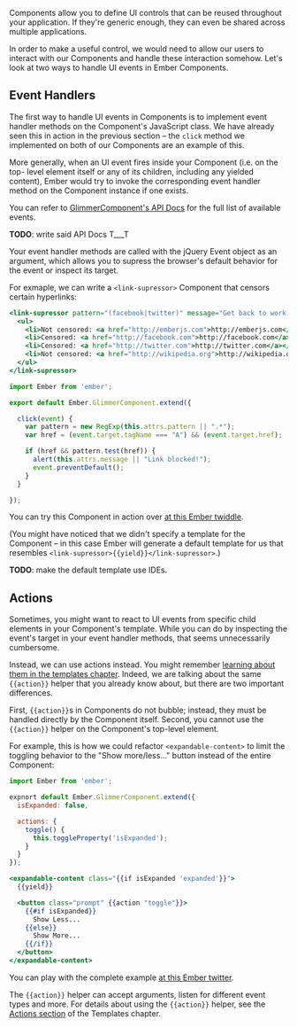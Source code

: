 Components allow you to define UI controls that can be reused throughout
your application. If they're generic enough, they can even be shared across
multiple applications.

In order to make a useful control, we would need to allow our users to
interact with our Components and handle these interaction somehow. Let's
look at two ways to handle UI events in Ember Components.

## Event Handlers

The first way to handle UI events in Components is to implement event handler
methods on the Component's JavaScript class. We have already seen this in
action in the previous section – the `click` method we implemented on both of
our Components are an example of this.

More generally, when an UI event fires inside your Component (i.e. on the top-
level element itself or any of its children, including any yielded content),
Ember would try to invoke the corresponding event handler method on the
Component instance if one exists.

You can refer to [GlimmerComponent's API Docs](http://emberjs.com/api/classes/Ember.GlimmerComponent.html)
for the full list of available events.

**TODO**: write said API Docs T___T

Your event handler methods are called with the jQuery Event object as an
argument, which allows you to supress the browser's default behavior for
the event or inspect its target.

For exmaple, we can write a `<link-supressor>` Component that censors
certain hyperlinks:

```app/templates/application.hbs
<link-supressor pattern="(facebook|twitter)" message="Get back to work!">
  <ul>
    <li>Not censored: <a href="http://emberjs.com">http://emberjs.com</a></li>
    <li>Censored: <a href="http://facebook.com">http://facebook.com</a></li>
    <li>Censored: <a href="http://twitter.com">http://twitter.com</a></li>
    <li>Not censored: <a href="http://wikipedia.org">http://wikipedia.org</a></li>
  </ul>
</link-supressor>
```

```app/components/link-supressor.js
import Ember from 'ember';

export default Ember.GlimmerComponent.extend({

  click(event) {
    var pattern = new RegExp(this.attrs.pattern || ".*");
    var href = (event.target.tagName === "A") && (event.target.href);

    if (href && pattern.test(href)) {
      alert(this.attrs.message || "Link blocked!");
      event.preventDefault();
    }
  }

});
```

You can try this Component in action over [at this Ember twiddle](https://gist.github.com/chancancode/a92d7a68d438d7acdfa2).

(You might have noticed that we didn't specify a template for the Component –
in this case Ember will generate a default template for us that resembles
`<link-supressor>{{yield}}</link-supressor>`.)

**TODO**: make the default template use IDEs.

## Actions

Sometimes, you might want to react to UI events from specific child elements
in your Component's template. While you can do by inspecting the event's target
in your event handler methods, that seems unnecessarily cumbersome.

Instead, we can use actions instead. You might remember [learning about them in
the templates chapter](../../templates/actions). Indeed, we are talking about
the same `{{action}}` helper that you already know about, but there are two
important differences.

First, `{{action}}`s in Components do not bubble; instead, they must be handled
directly by the Component itself. Second, you cannot use the `{{action}}`
helper on the Component's top-level element.

For example, this is how we could refactor `<expandable-content>` to limit the
toggling behavior to the "Show more/less..." button instead of the entire
Component:

```app/components/expandable-content.js
import Ember from 'ember';

expnort default Ember.GlimmerComponent.extend({
  isExpanded: false,

  actions: {
    toggle() {
      this.toggleProperty('isExpanded');
    }
  }
});
```

```app/templates/components/expandable-content.hbs
<expandable-content class="{{if isExpanded 'expanded'}}">
  {{yield}}

  <button class="prompt" {{action "toggle"}}>
    {{#if isExpanded}}
      Show Less...
    {{else}}
      Show More...
    {{/if}}
  </button>
</expandable-content>
```

You can play with the complete example [at this Ember twitter](http://ember-twiddle.com/e67f77c0fb49e61648a9).

The `{{action}}` helper can accept arguments, listen for different event
types and more. For details about using the `{{action}}` helper, see the
[Actions section](../../templates/actions) of the Templates chapter.
